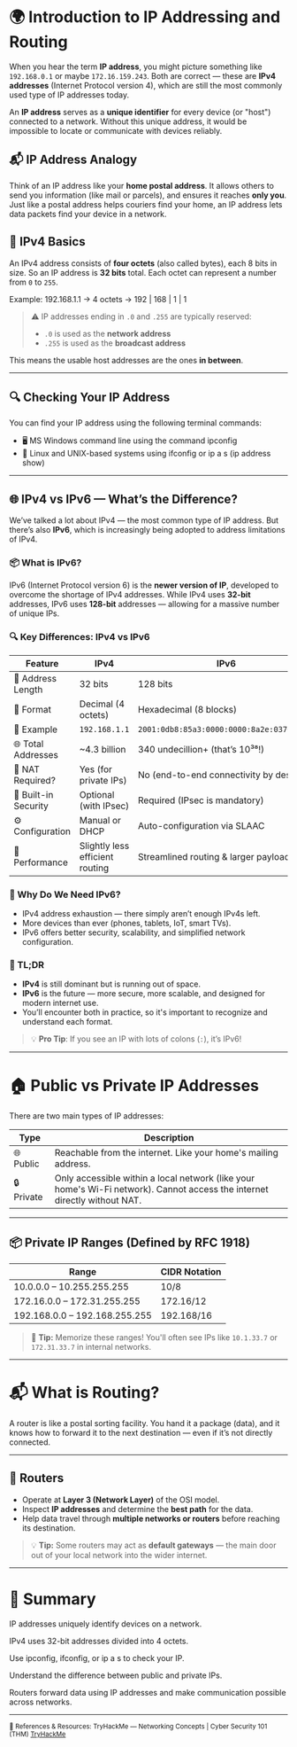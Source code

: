 # 🌍 Introduction to IP Addressing and Routing

When you hear the term **IP address**, you might picture something like `192.168.0.1` or maybe `172.16.159.243`. Both are correct — these are **IPv4 addresses** (Internet Protocol version 4), which are still the most commonly used type of IP addresses today.

An **IP address** serves as a **unique identifier** for every device (or "host") connected to a network. Without this unique address, it would be impossible to locate or communicate with devices reliably.

## 📬 IP Address Analogy

Think of an IP address like your **home postal address**. It allows others to send you information (like mail or parcels), and ensures it reaches **only you**. Just like a postal address helps couriers find your home, an IP address lets data packets find your device in a network.

## 📘 IPv4 Basics

An IPv4 address consists of **four octets** (also called bytes), each 8 bits in size. So an IP address is **32 bits** total. Each octet can represent a number from `0` to `255`.

Example: 192.168.1.1 → 4 octets → 192 | 168 | 1 | 1

> ⚠️ IP addresses ending in `.0` and `.255` are typically reserved:
> - `.0` is used as the **network address**
> - `.255` is used as the **broadcast address**

This means the usable host addresses are the ones **in between**.

---

## 🔍 Checking Your IP Address

You can find your IP address using the following terminal commands:

- 🖥️ MS Windows command line using the command ipconfig
- 🐧 Linux and UNIX-based systems using ifconfig or ip a s (ip address show)

---
## 🌐 IPv4 vs IPv6 — What’s the Difference?

We’ve talked a lot about IPv4 — the most common type of IP address. But there’s also **IPv6**, which is increasingly being adopted to address limitations of IPv4.

### 📦 What is IPv6?

IPv6 (Internet Protocol version 6) is the **newer version of IP**, developed to overcome the shortage of IPv4 addresses. While IPv4 uses **32-bit** addresses, IPv6 uses **128-bit** addresses — allowing for a massive number of unique IPs.


### 🔍 Key Differences: IPv4 vs IPv6

| Feature                  | IPv4                            | IPv6                                      |
|--------------------------|----------------------------------|-------------------------------------------|
| 📏 Address Length        | 32 bits                         | 128 bits                                  |
| 🔢 Format                | Decimal (4 octets)              | Hexadecimal (8 blocks)                    |
| 📘 Example               | `192.168.1.1`                   | `2001:0db8:85a3:0000:0000:8a2e:0370:7334`  |
| 🌐 Total Addresses       | ~4.3 billion                    | 340 undecillion+ (that’s 10³⁸!)           |
| 🔄 NAT Required?         | Yes (for private IPs)           | No (end-to-end connectivity by design)     |
| 🔐 Built-in Security     | Optional (with IPsec)           | Required (IPsec is mandatory)             |
| ⚙️ Configuration         | Manual or DHCP                  | Auto-configuration via SLAAC              |
| 🚀 Performance           | Slightly less efficient routing | Streamlined routing & larger payloads     |


### 🤔 Why Do We Need IPv6?

- IPv4 address exhaustion — there simply aren’t enough IPv4s left.
- More devices than ever (phones, tablets, IoT, smart TVs).
- IPv6 offers better security, scalability, and simplified network configuration.


### 📘 TL;DR

- **IPv4** is still dominant but is running out of space.
- **IPv6** is the future — more secure, more scalable, and designed for modern internet use.
- You’ll encounter both in practice, so it's important to recognize and understand each format.

> 💡 **Pro Tip**: If you see an IP with lots of colons (`:`), it’s IPv6!

---

# 🏠 Public vs Private IP Addresses

There are two main types of IP addresses:

| Type    | Description                                                                 |
|---------|-----------------------------------------------------------------------------|
| 🌐 Public   | Reachable from the internet. Like your home's mailing address.             |
| 🔒 Private  | Only accessible within a local network (like your home's Wi-Fi network). Cannot access the internet directly without NAT. |

---

## 📦 Private IP Ranges (Defined by RFC 1918)

| Range                         | CIDR Notation |
|------------------------------|---------------|
| 10.0.0.0 – 10.255.255.255     | 10/8          |
| 172.16.0.0 – 172.31.255.255   | 172.16/12     |
| 192.168.0.0 – 192.168.255.255 | 192.168/16    |

> 🧠 **Tip:** Memorize these ranges! You'll often see IPs like `10.1.33.7` or `172.31.33.7` in internal networks.

---

# 📬 What is Routing?

A router is like a postal sorting facility. You hand it a package (data), and it knows how to forward it to the next destination — even if it’s not directly connected.

---

## 🔁 Routers

- Operate at **Layer 3 (Network Layer)** of the OSI model.
- Inspect **IP addresses** and determine the **best path** for the data.
- Help data travel through **multiple networks or routers** before reaching its destination.

> 💡 **Tip:** Some routers may act as **default gateways** — the main door out of your local network into the wider internet.

---

# 🧠 Summary
IP addresses uniquely identify devices on a network.

IPv4 uses 32-bit addresses divided into 4 octets.

Use ipconfig, ifconfig, or ip a s to check your IP.

Understand the difference between public and private IPs.

Routers forward data using IP addresses and make communication possible across networks.

---

<sub>🔗 References & Resources:
TryHackMe — Networking Concepts | Cyber Security 101 (THM) [TryHackMe](https://tryhackme.com/room/networkingconcepts)</sub>


